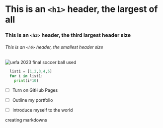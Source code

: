 # This is an `<h1>` header, the largest of all
### This is an `<h3>` header, the third largest header size
###### This is an `<h6>` header, the smallest header size 


![uefa 2023 final soccer ball used](https://encrypted-tbn0.gstatic.com/images?q=tbn:ANd9GcQ-H6ZhkFLV902AdsKqwWpAXMslJnXSgd9QBA&usqp=CAU)


```python looping through a list
  list1 = [1,2,3,4,5]
  for i in list1:
    print(i*10)
 ```

- [ ] Turn on GitHub Pages
- [ ] Outline my portfolio
- [ ] Introduce myself to the world
























creating markdowns 
